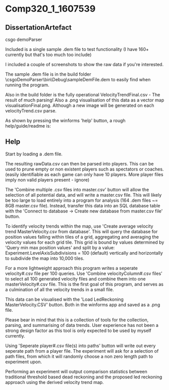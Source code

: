 # Comp320_1_1607539

## DissertationArtefact

csgo demoParser

Included is a single sample .dem file to test functionality (I have 160+ currently but that's too much too include)

I included a couple of screenshots to show the raw data if you're interested.

The sample .dem file is in the build folder \csgoDemoParser\bin\Debug\sampleDemFile.dem to easily find when running the program.

Also in the build folder is the fully operational VelocityTrendFinal.csv - The result of much parsing! Also a .png visualisation of this data as a vector map visualisationFinal.png. Although a new image will be generated on each velocityTrend.csv parse. 

As shown by pressing the winforms 'help' button, a rough help/guide/readme is:



## Help

Start by loading a .dem file.

The resulting rawData.csv can then be parsed into players. This can be used to prune empty or non existent players such as spectators or coaches. (easily identifiable as each game can only have 10 players. More player files imply non valid players present - ignore)

The 'Combine multiple .csv files into master.csv' button will allow the selection of all potential data, and will write a master.csv file. This will likely be too large to load entirely into a program for analysis (164 .dem files ~= 8GB master.csv file). Instead, transfer this data into an SQL database table with the 'Connect to database -> Create new database from master.csv file' button.

To identify velocity trends within the map, use 'Create average velocity trend MasterVelocity.csv from database'. This will query the database for position values falling within tiles of a grid, aggregating and averaging the velocity values for each grid tile. This grid is bound by values determined by 'Query min max position values' and split by a value: Experiment.LevelAxisSubdivisions = 100 (default) vertically and horizontally to subdivide the map into 10,000 tiles.

For a more lightweight approach this program writes a seperate velocity#.csv file per 100 queries. Use 'Combine velocityColumn#.csv files' to select all 100 generated velocity files and combine them into one masterVelocity#.csv file. This is the first goal of this program, and serves as a culmination of all the velocity trends in a small file.

This data can be visualised with the 'Load LedReckoning MasterVelocity.CSV' button. Both in the winforms app and saved as a .png file.

Please bear in mind that this is a collection of tools for the collection, parsing, and summarising of data trends. User experience has not been a strong design factor as this tool is only expected to be used by myself currently.

Using 'Seperate player#.csv file(s) into paths' button will write out every seperate path from a player file. The experiment will ask for a selection of path files, from which it will randomly choose a non zero length path to experiment upon.

Performing an experiment will output comparison statistics between traditional threshold based dead reckoning and the proposed led reckoning approach using the derived velocity trend map.